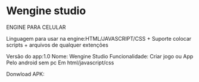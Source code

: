 # Wengine studio
ENGINE PARA CELULAR

Linguagem para usar na engine:HTML/JAVASCRIPT/CSS + Suporte colocar scripts + arquivos de qualquer extenções

Versão do app:1.0
Nome: Wengine Studio
Funcionalidade: Criar jogo ou App Pelo android sem pc
Em html/javascript/css

Donwload APK:


